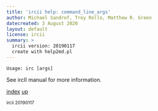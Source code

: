 ```yaml
---
title: 'ircii help: command_line_args'
author: Michael Sandrof, Troy Rollo, Matthew R. Green
datecreated: 3 August 2020
layout: default
license: ircii
summary: >
  ircii version: 20190117
  create with help2md.pl
---
```

```
Usage: irc [args]
```
See ircII manual for more information.

[index](index.html)
[up](..)

<small> ircii 20190117 </small>
